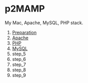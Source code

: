 # p2MAMP
My Mac, Apache, MySQL, PHP stack.

1. [Preparation](docs/01_Preparation.md)
2. [Apache](docs/02_Apache.md)
3. [PHP](docs/03_PHP.md)
4. [MySQL](docs/04_MySQL.md)
5. step_5
6. step_6
7. step_7
8. step_8
9. step_9


